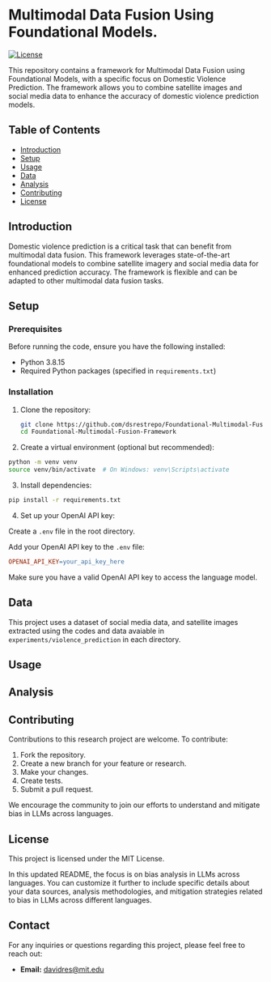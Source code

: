# Multimodal Data Fusion Using Foundational Models.

[![License](https://img.shields.io/badge/license-MIT-blue.svg)](LICENSE)

This repository contains a framework for Multimodal Data Fusion using Foundational Models, with a specific focus on Domestic Violence Prediction. The framework allows you to combine satellite images and social media data to enhance the accuracy of domestic violence prediction models.

## Table of Contents

- [Introduction](#introduction)
- [Setup](#setup)
- [Usage](#usage)
- [Data](#data)
- [Analysis](#analysis)
- [Contributing](#contributing)
- [License](#license)

## Introduction

Domestic violence prediction is a critical task that can benefit from multimodal data fusion. This framework leverages state-of-the-art foundational models to combine satellite imagery and social media data for enhanced prediction accuracy. The framework is flexible and can be adapted to other multimodal data fusion tasks.

## Setup

### Prerequisites

Before running the code, ensure you have the following installed:

- Python 3.8.15
- Required Python packages (specified in `requirements.txt`)

### Installation

1. Clone the repository:

   ```bash
   git clone https://github.com/dsrestrepo/Foundational-Multimodal-Fusion-Framework.git
   cd Foundational-Multimodal-Fusion-Framework
    ```


2. Create a virtual environment (optional but recommended):

```bash
python -m venv venv
source venv/bin/activate  # On Windows: venv\Scripts\activate
```

3. Install dependencies:

```bash
pip install -r requirements.txt
```

4. Set up your OpenAI API key:

Create a `.env` file in the root directory.

Add your OpenAI API key to the `.env` file:

```makefile
OPENAI_API_KEY=your_api_key_here
```

Make sure you have a valid OpenAI API key to access the language model.

## Data
This project uses a dataset of social media data, and satellite images extracted using the codes and data avaiable in `experiments/violence_prediction` in each directory.

## Usage



## Analysis


## Contributing
Contributions to this research project are welcome. To contribute:

1. Fork the repository.
2. Create a new branch for your feature or research.
3. Make your changes.
4. Create tests.
5. Submit a pull request.

We encourage the community to join our efforts to understand and mitigate bias in LLMs across languages.

## License
This project is licensed under the MIT License.


In this updated README, the focus is on bias analysis in LLMs across languages. You can customize it further to include specific details about your data sources, analysis methodologies, and mitigation strategies related to bias in LLMs across different languages.

## Contact

For any inquiries or questions regarding this project, please feel free to reach out:

- **Email:** davidres@mit.edu

